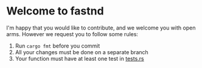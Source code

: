 # Welcome to fastnd

I'm happy that you would like to contribute, and we welcome you with open arms. However we request you to follow some rules:

1. Run `cargo fmt` before you commit
1. All your changes must be done on a separate branch
1. Your function must have at least one test in [tests.rs](src/tests.rs)

